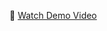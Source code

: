 🎥 [Watch Demo Video](https://drive.google.com/file/d/1yTSHSrS5s8XM6S-tI1-S9FhfF1v2GBXx/view?usp=sharing)
